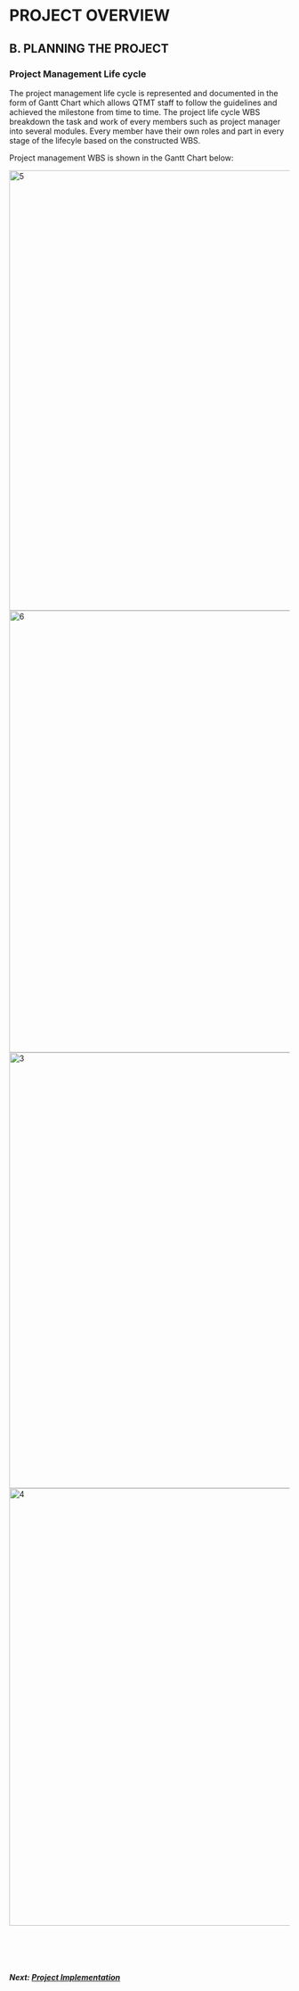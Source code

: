 # PROJECT OVERVIEW
## B. PLANNING THE PROJECT

### Project Management Life cycle

The project management life cycle is represented and documented in the form of Gantt Chart which allows QTMT staff to follow the guidelines and achieved the milestone from time to time. The project life cycle WBS breakdown the task and work of every members such as project manager into several modules. Every member have their own roles and part in every stage of the lifecyle based on the constructed WBS.

Project management WBS is shown in the Gantt Chart below:

<img width="790" alt="5" src="https://user-images.githubusercontent.com/94028277/210865225-f8e6e1fb-7c0b-4d9d-af59-dc5cfaecb57d.png">
<br>
<img width="793" alt="6" src="https://user-images.githubusercontent.com/94028277/210865778-f4fb81e6-1ff1-457a-a4d0-409d31a04155.png">
<br>
<img width="782" alt="3" src="https://user-images.githubusercontent.com/94028277/210864683-587ebecd-be90-45d9-ad77-5285d1919fe0.png">
<br>
<img width="785" alt="4" src="https://user-images.githubusercontent.com/94028277/210864890-4385b664-0f41-4fb8-8d10-38b8a713ad29.png">
<br>




<br><br><br>
##### Next: [Project Implementation](C-PROJECT_IMPLEMENTATION.md)
